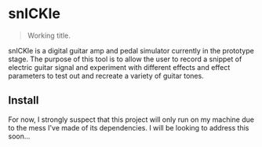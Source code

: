 # snICKle
> Working title.

snICKle is a digital guitar amp and pedal simulator currently in the prototype stage. The purpose of this tool is to allow the user to record a snippet of electric guitar signal and experiment with different effects and effect parameters to test out and recreate a variety of guitar tones.

## Install

For now, I strongly suspect that this project will only run on my machine due to the mess I've made of its dependencies. I will be looking to address this soon...